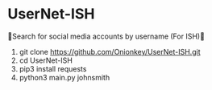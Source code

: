 # UserNet-ISH
🔎Search for social media accounts by username (For ISH)🔎


1. git clone https://github.com/Onionkey/UserNet-ISH.git
2. cd UserNet-ISH
3. pip3 install requests
4. python3 main.py johnsmith
